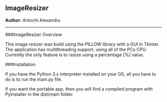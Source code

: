 ImageResizer
---

**Author:** Antochi Alexandru



---


###ImageResizer Overview

This image resizer was build using the PILLOW library with a GUI in Tkinter.
The application has multithreading support, using all of the PCs CPU.
Currently the only feature is to resize using a percentage [%] value.

###Installation

If you have the Python 3.x interpreter installed on your OS, all you have to do is to run the main.py file.

If you want the portable app, then you will find a compiled program with PyInstaller in the dist/main folder.